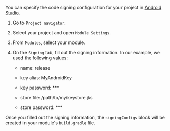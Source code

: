 You can specify the code signing configuration for your project in [Android Studio](https://developer.android.com/studio/).

1. Go to `Project navigator`.

2. Select your project and open `Module Settings`.

3. From `Modules`, select your module.

4. On the `Signing` tab, fill out the signing information. In our example, we used the following values:

    * name: release

    * key alias: MyAndroidKey

    * key password: ***

    * store file: /path/to/my/keystore.jks

    * store password: ***

Once you filled out the signing information, the `signingConfigs` block will be created in your module's `build.gradle` file.
